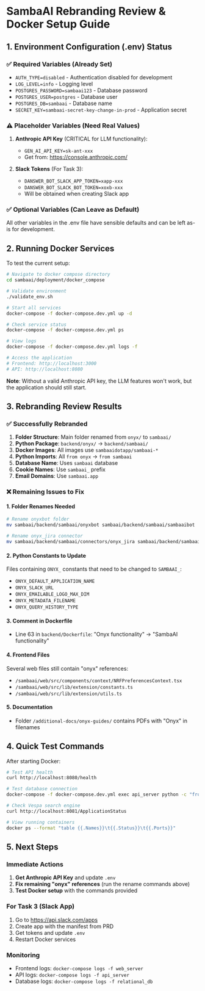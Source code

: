 # SambaAI Rebranding Review & Docker Setup Guide

## 1. Environment Configuration (.env) Status

### ✅ Required Variables (Already Set)
- `AUTH_TYPE=disabled` - Authentication disabled for development
- `LOG_LEVEL=info` - Logging level
- `POSTGRES_PASSWORD=sambaai123` - Database password
- `POSTGRES_USER=postgres` - Database user
- `POSTGRES_DB=sambaai` - Database name
- `SECRET_KEY=sambaai-secret-key-change-in-prod` - Application secret

### ⚠️ Placeholder Variables (Need Real Values)
1. **Anthropic API Key** (CRITICAL for LLM functionality):
   - `GEN_AI_API_KEY=sk-ant-xxx` 
   - Get from: https://console.anthropic.com/

2. **Slack Tokens** (For Task 3):
   - `DANSWER_BOT_SLACK_APP_TOKEN=xapp-xxx`
   - `DANSWER_BOT_SLACK_BOT_TOKEN=xoxb-xxx`
   - Will be obtained when creating Slack app

### ✅ Optional Variables (Can Leave as Default)
All other variables in the .env file have sensible defaults and can be left as-is for development.

## 2. Running Docker Services

To test the current setup:

```bash
# Navigate to docker compose directory
cd sambaai/deployment/docker_compose

# Validate environment
./validate_env.sh

# Start all services
docker-compose -f docker-compose.dev.yml up -d

# Check service status
docker-compose -f docker-compose.dev.yml ps

# View logs
docker-compose -f docker-compose.dev.yml logs -f

# Access the application
# Frontend: http://localhost:3000
# API: http://localhost:8080
```

**Note**: Without a valid Anthropic API key, the LLM features won't work, but the application should still start.

## 3. Rebranding Review Results

### ✅ Successfully Rebranded
1. **Folder Structure**: Main folder renamed from `onyx/` to `sambaai/`
2. **Python Package**: `backend/onyx/` → `backend/sambaai/`
3. **Docker Images**: All images use `sambaaidotapp/sambaai-*`
4. **Python Imports**: All `from onyx` → `from sambaai`
5. **Database Name**: Uses `sambaai` database
6. **Cookie Names**: Use `sambaai_` prefix
7. **Email Domains**: Use `sambaai.app`

### ❌ Remaining Issues to Fix

#### 1. Folder Renames Needed
```bash
# Rename onyxbot folder
mv sambaai/backend/sambaai/onyxbot sambaai/backend/sambaai/sambaaibot

# Rename onyx_jira connector
mv sambaai/backend/sambaai/connectors/onyx_jira sambaai/backend/sambaai/connectors/sambaai_jira
```

#### 2. Python Constants to Update
Files containing `ONYX_` constants that need to be changed to `SAMBAAI_`:
- `ONYX_DEFAULT_APPLICATION_NAME`
- `ONYX_SLACK_URL`
- `ONYX_EMAILABLE_LOGO_MAX_DIM`
- `ONYX_METADATA_FILENAME`
- `ONYX_QUERY_HISTORY_TYPE`

#### 3. Comment in Dockerfile
- Line 63 in `backend/Dockerfile`: "Onyx functionality" → "SambaAI functionality"

#### 4. Frontend Files
Several web files still contain "onyx" references:
- `/sambaai/web/src/components/context/NRFPreferencesContext.tsx`
- `/sambaai/web/src/lib/extension/constants.ts`
- `/sambaai/web/src/lib/extension/utils.ts`

#### 5. Documentation
- Folder `/additional-docs/onyx-guides/` contains PDFs with "Onyx" in filenames

## 4. Quick Test Commands

After starting Docker:

```bash
# Test API health
curl http://localhost:8080/health

# Test database connection
docker-compose -f docker-compose.dev.yml exec api_server python -c "from sambaai.db.engine import get_session_with_tenant; print('DB connection OK')"

# Check Vespa search engine
curl http://localhost:8081/ApplicationStatus

# View running containers
docker ps --format "table {{.Names}}\t{{.Status}}\t{{.Ports}}"
```

## 5. Next Steps

### Immediate Actions
1. **Get Anthropic API Key** and update `.env`
2. **Fix remaining "onyx" references** (run the rename commands above)
3. **Test Docker setup** with the commands provided

### For Task 3 (Slack App)
1. Go to https://api.slack.com/apps
2. Create app with the manifest from PRD
3. Get tokens and update `.env`
4. Restart Docker services

### Monitoring
- Frontend logs: `docker-compose logs -f web_server`
- API logs: `docker-compose logs -f api_server`
- Database logs: `docker-compose logs -f relational_db`